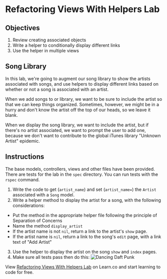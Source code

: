 # Refactoring Views With Helpers Lab

## Objectives

1. Review creating associated objects
2. Write a helper to conditionally display different links
3. Use the helper in multiple views

## Song Library

In this lab, we're going to augment our song library to show the artists associated with songs, and use helpers to display different links based on whether or not a song is associated with an artist.

When we add songs to or library, we want to be sure to include the artist so that we can keep things organized. Sometimes, however, we might be in a hurry and don't know the artist off the top of our heads, so we leave it blank.

When we display the song library, we want to include the artist, but if there's no artist associated, we want to prompt the user to add one, because we don't want to contribute to the global iTunes library "Unknown Artist" epidemic.

## Instructions

The base models, controllers, views and other files have been provided. There are tests for the lab in the `spec` directory. You can run tests with the `rspec` command.

1. Write the code to get (`artist_name`) and set (`artist_name=`) the `Artist` associated with a `Song` model.
2. Write a helper method to display the artist for a song, with the following considerations:
  * Put the method in the appropriate helper file following the principle of Separation of Concerns
  * Name the method `display_artist`
  * If the artist name is not `nil`, return a link to the artist's `show` page.
  * If the artist name is `nil`, return a link to the song's `edit` page, with a link text of "Add Artist"
3. Use the helper to display the artist on the song `show` and `index` pages.
4. Make sure all tests pass then do this:
![Dancing Daft Punk](http://i.giphy.com/ZCKh7knqLpc4M.gif)

<p data-visibility='hidden'>View <a href='https://learn.co/lessons/refactoring-views-with-helpers-lab' title='Refactoring Views With Helpers Lab'>Refactoring Views With Helpers Lab</a> on Learn.co and start learning to code for free.</p>
